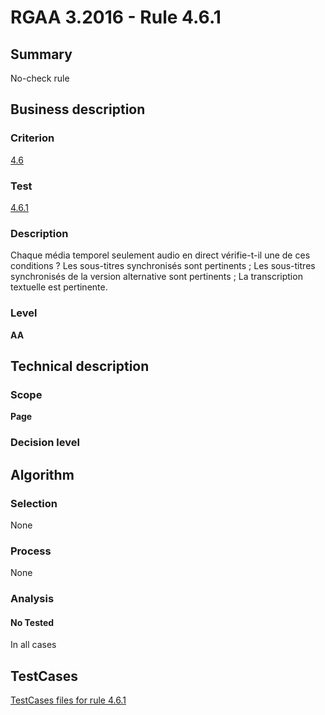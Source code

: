 # RGAA 3.2016 - Rule 4.6.1

## Summary
No-check rule


## Business description

### Criterion
[4.6](http://references.modernisation.gouv.fr/rgaa-accessibilite/criteres.html#crit-4-6)

### Test
[4.6.1](http://references.modernisation.gouv.fr/rgaa-accessibilite/criteres.html#test-4-6-1)

### Description
Chaque média temporel seulement audio en direct vérifie-t-il une de ces conditions ? Les sous-titres synchronisés sont pertinents ; Les sous-titres synchronisés de la version alternative sont pertinents ; La transcription textuelle est pertinente.

### Level
**AA**


## Technical description

### Scope
**Page**

### Decision level


## Algorithm

### Selection
None

### Process
None

### Analysis

#### No Tested
In all cases


##  TestCases

[TestCases files for rule 4.6.1](https://github.com/Asqatasun/Asqatasun/tree/RGAA_3.2016/rules/rules-rgaa3.2016/src/test/resources/testcases/rgaa32016/Rgaa32016Rule040601/)


